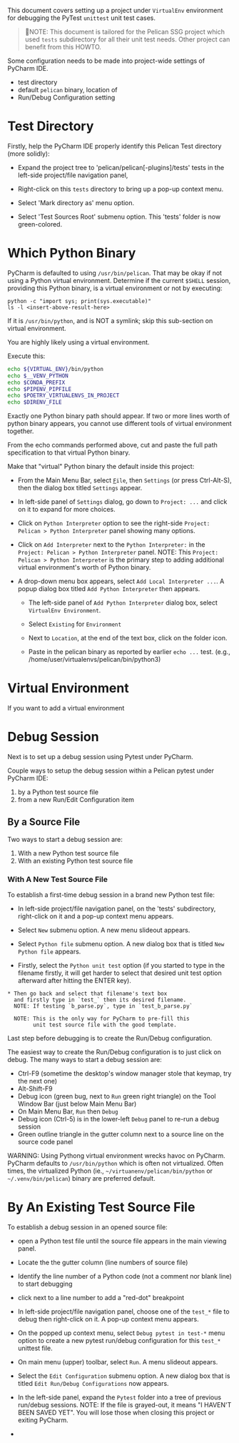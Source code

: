 
This document covers setting up a project under `VirtualEnv` environment for
debugging the PyTest `unittest` unit test cases.

> 📝NOTE: This document is tailored for the Pelican SSG project which used `tests` subdirectory for all their unit test needs.  Other project can benefit from this HOWTO.


Some configuration needs to be made into project-wide settings of PyCharm IDE.

* test directory
* default `pelican` binary, location of
* Run/Debug Configuration setting

Test Directory
==============

Firstly, help the PyCharm IDE properly identify this Pelican Test
directory (more solidly):

* Expand the project tree to 'pelican/pelican[-plugins]/tests' tests in the
  left-side project/file navigation panel,

 * Right-click on this `tests` directory to bring up a pop-up context menu.

 * Select 'Mark directory as' menu option.

  * Select 'Test Sources Root' submenu option.
      This 'tests' folder is now green-colored.


Which Python Binary
===================
PyCharm is defaulted to using `/usr/bin/pelican`.  That may be okay if
not using a Python virtual environment.  Determine if the current
`$SHELL` session, providing this Python binary, is a virtual environment
or not by executing:

    python -c "import sys; print(sys.executable)"
    ls -l <insert-above-result-here>

If it is `/usr/bin/python`, and is NOT a symlink; skip this sub-section
on virtual environment.

You are highly likely using a virtual environment.

Execute this:

```bash
echo ${VIRTUAL_ENV}/bin/python
echo $__VENV_PYTHON
echo $CONDA_PREFIX
echo $PIPENV_PIPFILE
echo $POETRY_VIRTUALENVS_IN_PROJECT
echo $DIRENV_FILE
```

Exactly one Python binary path should appear.  If two or more
lines worth of python binary appears, you cannot use
different tools of virtual environment together.

From the echo commands performed above, cut and paste the full
path specification to that virtual Python binary.

Make that "virtual" Python binary the default inside this project:

* From the Main Menu Bar, select <u>`F`</u>`ile`, then `Settings`
  (or press Ctrl-Alt-S), then the dialog box titled `Settings` appear.

 * In left-side panel of `Settings` dialog, go down to `Project: ...` and
   click on it to expand for more choices.

 * Click on `Python Interpreter` option to see the right-side
   `Project: Pelican > Python Interpreter` panel showing many options.

  * Click on `Add Interpreter` next to the `Python Interpreter:` in
    the `Project: Pelican > Python Interpreter` panel.
    NOTE: This `Project: Pelican > Python Interpreter` is the primary step
          to adding additional virtual environment's worth of Python binary.

 * A drop-down menu box appears, select `Add Local Interpreter ...`.
      A popup dialog box titled `Add Python Interpreter` then appears.

     * The left-side panel of `Add Python Interpreter` dialog box,
       select `VirtualEnv Environment`.

      * Select `Existing` for `Environment`

      * Next to `Location`, at the end of the text box, click
        on the folder icon.

      * Paste in the pelican binary as reported by earlier `echo ...` test.
        (e.g., /home/user/virtualenvs/pelican/bin/python3)


Virtual Environment
===================
If you want to add a virtual environment

Debug Session
=============

Next is to set up a debug session using Pytest under PyCharm.

Couple ways to setup the debug session within a Pelican pytest under PyCharm IDE:

1. by a Python test source file
2. from a new Run/Edit Configuration item


By a Source File
----------------

Two ways to start a debug session are:

1. With a new Python test source file
2. With an existing Python test source file


<h3>With A New Test Source File</h3>

To establish a first-time debug session in a brand new Python test file:

* In left-side project/file navigation panel, on the 'tests' subdirectory,
  right-click on it and a pop-up context menu appears.

 * Select `New` submenu option.  A new menu slideout appears.

  * Select `Python file` submenu option. A new dialog box that is
    titled `New Python file` appears.

   * Firstly, select the `Python unit test` option
     (if you started to type in the filename firstly, it will get
      harder to select that desired unit test option afterward after
      hitting the ENTER key).

    * Then go back and select that filename's text box
      and firstly type in `test_` then its desired filename.
      NOTE: If testing `b_parse.py`, type in `test_b_parse.py`

      NOTE: This is the only way for PyCharm to pre-fill this
            unit test source file with the good template.

Last step before debugging is to create the Run/Debug configuration.

The easiest way to create the Run/Debug configuration is to just
click on debug.  The many ways to start a debug session are:

* Ctrl-F9 (sometime the desktop's window manager stole that keymap,
  try the next one)
* Alt-Shift-F9
* Debug icon (green bug, next to `Run` green right triangle) on
  the Tool Window Bar (just below Main Menu Bar)
* On Main Menu Bar, `Run` then `Debug`
* Debug icon (Ctrl-5) is in the lower-left `Debug` panel to re-run a debug session
* Green outline triangle in the gutter column next to a source line on the source code panel

WARNING: Using Pythong virtual environment wrecks havoc on PyCharm.  PyCharm defaults
to `/usr/bin/python` which is often not virtualized.  Often times, the virtualized Python
(ie., `~/virtuanenv/pelican/bin/python` or `~/.venv/bin/pelican`) binary are preferred default.

By An Existing Test Source File
===============================
To establish a debug session in an opened source file:

* open a Python test file until the source file appears in the main viewing panel.

 * Locate the the gutter column (line numbers of source file)

  * Identify the line number of a Python code (not a comment nor blank line)
    to start debugging

   * click next to a line number to add a "red-dot" breakpoint

* In left-side project/file navigation panel, choose one of
  the `test_*` file to debug then right-click on it.
  A pop-up context menu appears.

 * On the popped up context menu, select `Debug pytest in test-*` menu
   option to create a new pytest run/debug configuration for
   this `test_*` unittest file.

* On main menu (upper) toolbar, select `Run`.  A menu slideout appears.
 * Select the `Edit Configuration` submenu option.
   A new dialog box that is titled `Edit Run/Debug Configurations` now appears.

  * In the left-side panel, expand the `Pytest` folder into a tree
    of previous run/debug sessions.
    NOTE: If the file is grayed-out, it means "I HAVEN'T BEEN SAVED YET".
          You will lose those when closing this project or exiting PyCharm.

  *
